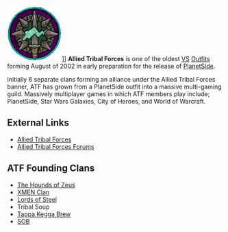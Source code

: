 ![](../images/Oi_decal23_VS.gif "fig:Oi_decal23_VS.gif")\]\] **Allied Tribal
Forces** is one of the oldest [VS](../etc/Vanu_Sovereignty.md)
[Outfits](../terminology/Outfit.md) forming August of 2002 in early preparation
for the release of [PlanetSide](../etc/PlanetSide.md).

Initially 6 separate clans forming an alliance under the Allied Tribal Forces
banner, ATF has grown from a PlanetSide outfit into a massive multi-gaming
guild. Massively multiplayer games in which ATF members play include;
PlanetSide, Star Wars Galaxies, City of Heroes, and World of Warcraft.

## External Links

- [Allied Tribal Forces](http://www.alliedtribalforces.com)
- [Allied Tribal Forces Forums](http://www.alliedtribalforces.com/forum)

## ATF Founding Clans

- [The Hounds of Zeus](http://www.thzclan.com/)
- [XMEN Clan](http://www.xmenclan.org/)
- [Lords of Steel](http://www.lordsofsteel.net/)
- Tribal Soup
- [Tappa Kegga Brew](http://www.tappakeggabrew.com/)
- [SOB](http://www.sobservers.com/)
